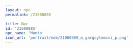 ```yaml
---
layout: npc
permalink: /21500885

title: Npc
id: '21500885'
npc_name: 'Monto'
icon_url: 'portrait/mob/21000989_m_gargoylemini_p.png'
---
```


